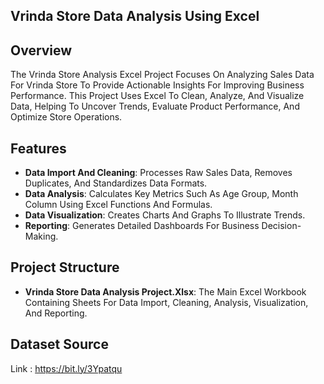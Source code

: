## Vrinda Store Data Analysis Using Excel

## Overview

The Vrinda Store Analysis Excel Project Focuses On Analyzing Sales Data For Vrinda Store To Provide Actionable Insights For Improving Business Performance. This Project Uses Excel To Clean, Analyze, And Visualize Data, Helping To Uncover Trends, Evaluate Product Performance, And Optimize Store Operations.

## Features

- **Data Import And Cleaning**: Processes Raw Sales Data, Removes Duplicates, And Standardizes Data Formats.
- **Data Analysis**: Calculates Key Metrics Such As Age Group, Month Column Using Excel Functions And Formulas.
- **Data Visualization**: Creates Charts And Graphs To Illustrate Trends.
- **Reporting**: Generates Detailed Dashboards For Business Decision-Making.

## Project Structure

- **Vrinda Store Data Analysis Project.Xlsx**: The Main Excel Workbook Containing Sheets For Data Import, Cleaning, Analysis, Visualization, And Reporting.

## Dataset Source

Link : https://bit.ly/3Ypatqu
